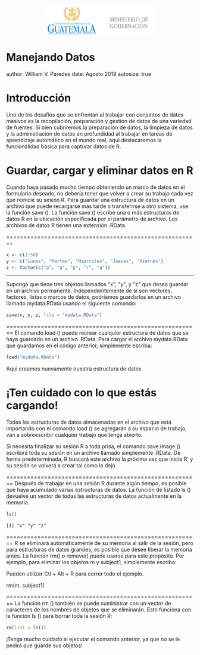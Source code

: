 <p align="center">
<img src="logomingob2018.png">
</p>

Manejando Datos
========================================================
author: William V. Paredes
date: Agosto 2019
autosize: true

Introducción
========================================================
Uno de los desafíos que se enfrentan al trabajar con conjuntos de datos masivos es la recopilación, preparación y gestión de datos de una variedad de fuentes. Si bien cubriremos la preparación de datos, la limpieza de datos y la administración de datos en profundidad al trabajar en tareas de aprendizaje automático en el mundo real, aqui destacaremos la funcionalidad básica para capturar datos de R.

Guardar, cargar y eliminar datos en R
========================================================
Cuando haya pasado mucho tiempo obteniendo un marco de datos en el formulario deseado, no debería tener que volver a crear su trabajo cada vez que reinicie su sesión R. Para guardar una estructura de datos en un archivo que puede recargarse más tarde o transferirse a otro sistema, use la función save (). La función save () escribe una o más estructuras de datos R en la ubicación especificada por el parámetro de archivo. Los archivos de datos R tienen una extensión .RData.

========================================================

```r
x <- c(1:50)
y <- c("Lunes", "Martes", "Miercoles", "Jueves", "Viernes")
z <- factor(c("p", "q", "p", "r", "q"))
```
***

Suponga que tiene tres objetos llamados "x", "y", y "z" que desea guardar en un archivo permanente. Independientemente de si son vectores, factores, listas o marcos de datos, podríamos guardarlos en un archivo llamado mydata.RData usando el siguiente comando:


```r
save(x, y, z, file = "mydata.RData")
```

========================================================
El comando load () puede recrear cualquier estructura de datos que se haya guardado en un archivo .RData. Para cargar el archivo mydata.RData que guardamos en el código anterior, simplemente escriba:


```r
load("mydata.RData")
```

Aqui creamos nuevamente nuestra estructura de datos


¡Ten cuidado con lo que estás cargando!
========================================================
Todas las estructuras de datos almacenadas en el archivo que está importando con el comando load () se agregarán a su espacio de trabajo, van a sobreescribir cualquier trabajo que tenga abierto.

Si necesita finalizar su sesión R a toda prisa, el comando save.image () escribirá toda su sesión en un archivo llamado simplemente .RData. De forma predeterminada, R buscará este archivo la próxima vez que inicie R, y su sesión se volverá a crear tal como la dejó.

========================================================
Después de trabajar en una sesión R durante algún tiempo, es posible que haya acumulado varias estructuras de datos. La función de listado ls () devuelve un vector de todas las estructuras de datos actualmente en la memoria. 


```r
ls()
```

```
[1] "x" "y" "z"
```

========================================================
R se eliminará automáticamente de su memoria al salir de la sesión, pero para estructuras de datos grandes, es posible que desee liberar la memoria antes. La función rm() o remove() puede usarse para este propósito. Por ejemplo, para eliminar los objetos m y subject1, simplemente escriba:

Pueden utilizar Ctl + Alt + R para correr todo el ejemplo.

rm(m, subject1)


========================================================
La función rm () también se puede suministrar con un vector de caracteres de los nombres de objetos que se eliminarán. Esto funciona con la función ls () para borrar toda la sesión R:


```r
rm(list = ls())
```

¡Tenga mucho cuidado al ejecutar el comando anterior, ya que no se le pedirá que guarde sus objetos!
